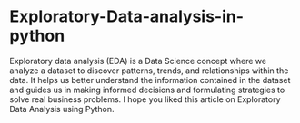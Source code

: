 # Exploratory-Data-analysis-in-python
Exploratory data analysis (EDA) is a Data Science concept where we analyze a dataset to discover patterns, trends, and relationships within the data. It helps us better understand the information contained in the dataset and guides us in making informed decisions and formulating strategies to solve real business problems. I hope you liked this article on Exploratory Data Analysis using Python.
